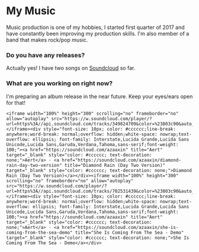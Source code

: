 # My Music

Music production is one of my hobbies, I started first quarter of 2017 and have constantly been improving my production skills. I'm also member of a band that makes rock/pop music.


### Do you have any releases?
Actually yes! I have two songs on [Soundcloud](https://soundcloud.com/azaaxin) so far.

### What are you working on right now?
I'm preparing an album release in the near future. Keep your eyes/ears open for that!

    <iframe width="100%" height="300" scrolling="no" frameborder="no" allow="autoplay" src="https://w.soundcloud.com/player/?url=https%3A//api.soundcloud.com/tracks/349824709&color=%23803c90&auto_play=false&hide_related=false&show_comments=true&show_user=true&show_reposts=false&show_teaser=true&visual=true"></iframe><div style="font-size: 10px; color: #cccccc;line-break: anywhere;word-break: normal;overflow: hidden;white-space: nowrap;text-overflow: ellipsis; font-family: Interstate,Lucida Grande,Lucida Sans Unicode,Lucida Sans,Garuda,Verdana,Tahoma,sans-serif;font-weight: 100;"><a href="https://soundcloud.com/azaaxin" title="Aert" target="_blank" style="color: #cccccc; text-decoration: none;">Aert</a> · <a href="https://soundcloud.com/azaaxin/diamond-rain-day-two-version" title="Diamond Rain (Day Two Version)" target="_blank" style="color: #cccccc; text-decoration: none;">Diamond Rain (Day Two Version)</a></div><iframe width="100%" height="300" scrolling="no" frameborder="no" allow="autoplay" src="https://w.soundcloud.com/player/?url=https%3A//api.soundcloud.com/tracks/702531439&color=%23803c90&auto_play=false&hide_related=false&show_comments=true&show_user=true&show_reposts=false&show_teaser=true&visual=true"></iframe><div style="font-size: 10px; color: #cccccc;line-break: anywhere;word-break: normal;overflow: hidden;white-space: nowrap;text-overflow: ellipsis; font-family: Interstate,Lucida Grande,Lucida Sans Unicode,Lucida Sans,Garuda,Verdana,Tahoma,sans-serif;font-weight: 100;"><a href="https://soundcloud.com/azaaxin" title="Aert" target="_blank" style="color: #cccccc; text-decoration: none;">Aert</a> · <a href="https://soundcloud.com/azaaxin/she-is-coming-from-the-sea-demo" title="She Is Coming From The Sea - Demo" target="_blank" style="color: #cccccc; text-decoration: none;">She Is Coming From The Sea - Demo</a></div>

